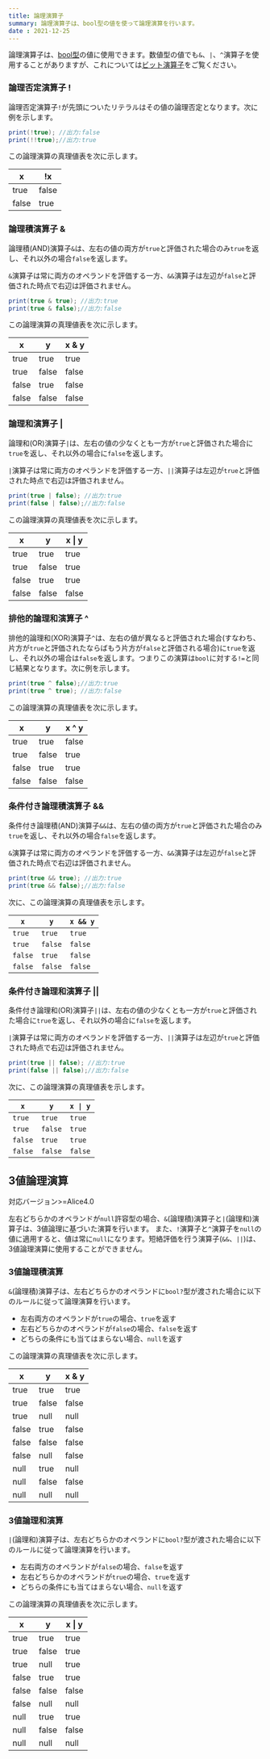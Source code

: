 ```yaml
---
title: 論理演算子
summary: 論理演算子は、bool型の値を使って論理演算を行います。
date : 2021-12-25
---
```


論理演算子は、[bool型](../../api/bool/index.md)の値に使用できます。数値型の値でも`&`、`|`、`^`演算子を使用することがありますが、これについては[ビット演算子](./bitwise-operators.md)をご覧ください。

### 論理否定演算子 !
論理否定演算子`!`が先頭についたリテラルはその値の論理否定となります。次に例を示します。

```cs title="AliceScript"
print(!true); //出力:false
print(!!true);//出力:true
```

この論理演算の真理値表を次に示します。

x|!x
--|--
true|false
false|true

### 論理積演算子 &
論理積(AND)演算子`&`は、左右の値の両方が`true`と評価された場合のみ`true`を返し、それ以外の場合`false`を返します。

`&`演算子は常に両方のオペランドを評価する一方、`&&`演算子は左辺が`false`と評価された時点で右辺は評価されません。

```cs title="AliceScript"
print(true & true); //出力:true
print(true & false);//出力:false
```

この論理演算の真理値表を次に示します。

x|y|x & y
--|--|---
true|true|true
true|false|false
false|true|false
false|false|false

### 論理和演算子 |
論理和(OR)演算子`|`は、左右の値の少なくとも一方が`true`と評価された場合に`true`を返し、それ以外の場合に`false`を返します。

`|`演算子は常に両方のオペランドを評価する一方、`||`演算子は左辺が`true`と評価された時点で右辺は評価されません。

```cs title="AliceScript"
print(true | false); //出力:true
print(false | false);//出力:false
```

この論理演算の真理値表を次に示します。

x|y|x \| y
--|--|---
true|true|true
true|false|true
false|true|true
false|false|false

### 排他的論理和演算子 ^
排他的論理和(XOR)演算子`^`は、左右の値が異なると評価された場合(すなわち、片方が`true`と評価されたならばもう片方が`false`と評価される場合)に`true`を返し、それ以外の場合は`false`を返します。つまりこの演算は`bool`に対する`!=`と同じ結果となります。次に例を示します。

```cs title="AliceScript"
print(true ^ false);//出力:true
print(true ^ true); //出力:false
```

この論理演算の真理値表を次に示します。

x|y|x ^ y
--|--|----
true|true|false
true|false|true
false|true|true
false|false|false

### 条件付き論理積演算子 &&
条件付き論理積(AND)演算子`&&`は、左右の値の両方が`true`と評価された場合のみ`true`を返し、それ以外の場合`false`を返します。

`&`演算子は常に両方のオペランドを評価する一方、`&&`演算子は左辺が`false`と評価された時点で右辺は評価されません。

```cs title="AliceScript"
print(true && true); //出力:true
print(true && false);//出力:false
```

次に、この論理演算の真理値表を示します。

|`x`|`y`|`x && y`|
|---|---|---|
|`true`|`true`|`true`|
|`true`|`false`|`false`|
|`false`|`true`|`false`|
|`false`|`false`|`false`|

### 条件付き論理和演算子 ||
条件付き論理和(OR)演算子`||`は、左右の値の少なくとも一方が`true`と評価された場合に`true`を返し、それ以外の場合に`false`を返します。

`|`演算子は常に両方のオペランドを評価する一方、`||`演算子は左辺が`true`と評価された時点で右辺は評価されません。

```cs title="AliceScript"
print(true || false); //出力:true
print(false || false);//出力:false
```

次に、この論理演算の真理値表を示します。

|`x`|`y`|`x \| y`|
|---|---|---|
|`true`|`true`|`true`|
|`true`|`false`|`true`|
|`false`|`true`|`true`|
|`false`|`false`|`false`|

## 3値論理演算
<span class="badge bg-success">対応バージョン>=Alice4.0</span>

左右どちらかのオペランドが`null`許容型の場合、`&`(論理積)演算子と`|`(論理和)演算子は、3値論理に基づいた演算を行います。
また、`!`演算子と`^`演算子を`null`の値に適用すると、値は常に`null`になります。短絡評価を行う演算子(`&&`、`||`)は、3値論理演算に使用することができません。

### 3値論理積演算
`&`(論理積)演算子は、左右どちらかのオペランドに`bool?`型が渡された場合に以下のルールに従って論理演算を行います。

- 左右両方のオペランドが`true`の場合、`true`を返す
- 左右どちらかのオペランドが`false`の場合、`false`を返す
- どちらの条件にも当てはまらない場合、`null`を返す

この論理演算の真理値表を次に示します。

x|y|x & y
--|--|---
true|true|true
true|false|false
true|null|null
false|true|false
false|false|false
false|null|false
null|true|null
null|false|false
null|null|null

### 3値論理和演算
`|`(論理和)演算子は、左右どちらかのオペランドに`bool?`型が渡された場合に以下のルールに従って論理演算を行います。

- 左右両方のオペランドが`false`の場合、`false`を返す
- 左右どちらかのオペランドが`true`の場合、`true`を返す
- どちらの条件にも当てはまらない場合、`null`を返す

この論理演算の真理値表を次に示します。

x|y|x \| y
--|--|---
true|true|true
true|false|true
true|null|true
false|true|true
false|false|false
false|null|null
null|true|true
null|false|false
null|null|null
